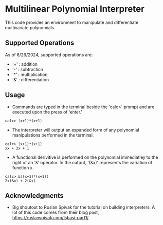 # Multilinear Polynomial Interpreter

This code provides an environment to manipulate and differentiate multivariate polynomials.


## Supported Operations

As of 6/26/2024, supported operations are:
* '+' : addition
* '-' : subtraction
* '*' : multiplication
* '&' : differentiation

<!-- USAGE EXAMPLES -->
## Usage
* Commands are typed in the terminal beside the 'calc>' prompt and are executed upon the press of 'enter.'
```
calc> (x+1)*(x+1)

```
* The interpreter will output an expanded form of any polynomial manipulations performed in the terminal.
```
calc> (x+1)*(x+1)
xx + 2x + 1
```
* A functional derivitive is performed on the polynomial immediatley to the right of an '&' operator.
  In the output, '(&x)' represents the variation of function x.
```
calc> &((x+1)*(x+1))
2x(&x) + 2(&x)
```


<!-- ACKNOWLEDGMENTS -->
## Acknowledgments

* Big shoutout to Ruslan Spivak for the tutorial on building interpreters. A lot of this code comes from their blog post, https://ruslanspivak.com/lsbasi-part1/.
